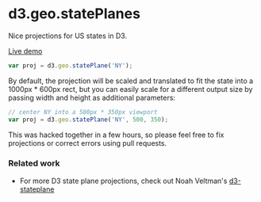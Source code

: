 # d3.geo.statePlanes

Nice projections for US states in D3. 

[Live demo](http://bl.ocks.org/gka/f2aabf4a516e16a5190f25fd1923406f)

```js
var proj = d3.geo.statePlane('NY');
```

By default, the projection will be scaled and translated to fit the state into a 1000px * 600px rect, but you can easily scale for a different output size by passing width and height as additional parameters:

```js
// center NY into a 500px * 350px viewport
var proj = d3.geo.statePlane('NY', 500, 350);
```

This was hacked together in a few hours, so please feel free to fix projections or correct errors using pull requests.

### Related work

* For more D3 state plane projections, check out Noah Veltman's [d3-stateplane](https://github.com/veltman/d3-stateplane)
